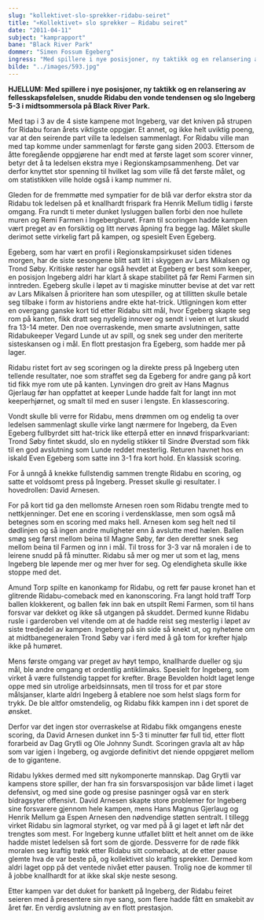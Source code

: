 ```yaml
---
slug: "kollektivet-slo-sprekker-ridabu-seiret"
title: "«Kollektivet» slo sprekker – Ridabu seiret"
date: "2011-04-11"
subject: "kamprapport"
bane: "Black River Park"
dommer: "Simen Fossum Egeberg"
ingress: "Med spillere i nye posisjoner, ny taktikk og en relansering av fellesskapsfølelsen, snudde Ridabu den vonde tendensen og slo Ingeberg 5-3 i midtsommersola på Black River Park."
bilde: "../images/593.jpg"
---
```


**HJELLUM: Med spillere i nye posisjoner, ny taktikk og en relansering av fellesskapsfølelsen, snudde Ridabu den vonde tendensen og slo Ingeberg 5-3 i midtsommersola på Black River Park.**

Med tap i 3 av de 4 siste kampene mot Ingeberg, var det kniven på strupen for Ridabu foran årets viktigste oppgjør. Et annet, og ikke helt uviktig poeng, var at den seirende part ville ta ledelsen sammenlagt. For Ridabu ville man med tap komme under sammenlagt for første gang siden 2003.
Ettersom de åtte foregående oppgjørene har endt med at første laget som scorer vinner, betyr det å ta ledelsen ekstra mye i Regionskampsammenheng. Det var derfor knyttet stor spenning til hvilket lag som ville få det første målet, og om statistikken ville holde også i kamp nummer ni.

Gleden for de fremmøtte med sympatier for de blå var derfor ekstra stor da Ridabu tok ledelsen på et knallhardt frispark fra Henrik Mellum tidlig i første omgang. Fra rundt ti meter dunket lysluggen ballen forbi den noe hullete muren og Remi Farmen i Ingebergburet. Fram til scoringen hadde kampen vært preget av en forsiktig og litt nervøs åpning fra begge lag. Målet skulle derimot sette virkelig fart på kampen, og spesielt Even Egeberg.

Egeberg, som har vært en profil i Regionskampsirkuset siden tidenes morgen, har de siste sesongene blitt satt litt i skyggen av Lars Mikalsen og Trond Søby. Kritiske røster har også hevdet at Egeberg er best som keeper, en posisjon Ingeberg aldri har klart å skape stabilitet på før Remi Farmen sin inntreden. Egeberg skulle i løpet av ti magiske minutter bevise at det var rett av Lars Mikalsen å prioritere han som utespiller, og at tillitten skulle betale seg tilbake i form av historiens andre ekte hat-trick.
Utligningen kom etter en overgang ganske kort tid etter Ridabu sitt mål, hvor Egeberg skapte seg rom på kanten, fikk dratt seg nydelig innover og sendt i veien et lurt skudd fra 13-14 meter. Den noe overraskende, men smarte avslutningen, satte Ridabukeeper Vegard Lunde ut av spill, og snek seg under den meriterte sisteskansen og i mål. En flott prestasjon fra Egeberg, som hadde mer på lager.

Ridabu ristet fort av seg scoringen og la direkte press på Ingeberg uten tellende resultater, noe som straffet seg da Egeberg for andre gang på kort tid fikk mye rom ute på kanten.
Lynvingen dro greit av Hans Magnus Gjerlaug før han oppfattet at keeper Lunde hadde falt for langt inn mot keeperhjørnet, og smalt til med en suser i lengste. En klassescoring.

Vondt skulle bli verre for Ridabu, mens drømmen om og endelig ta over ledelsen sammenlagt skulle virke langt nærmere for Ingeberg, da Even Egeberg fullbyrdet sitt hat-trick like etterpå etter en innøvd frisparkvariant: 
Trond Søby fintet skudd, slo en nydelig stikker til Sindre Øverstad som fikk til en god avslutning som Lunde reddet mesterlig. Returen havnet hos en iskald Even Egeberg som satte inn 3-1 fra kort hold. En klassisk scoring.

For å unngå å knekke fullstendig sammen trengte Ridabu en scoring, og satte et voldsomt press på Ingeberg. Presset skulle gi resultater. I hovedrollen: David Arnesen.

For på kort tid ga den mellomste Arnesen roen som Ridabu trengte med to nettkjenninger. Det ene en scoring i verdensklasse, men som også må betegnes som en scoring med maks hell.
Arnesen kom seg helt ned til dødlinjen og så ingen andre muligheter enn å avslutte med hælen. Ballen smøg seg først mellom beina til Magne Søby, før den deretter snek seg mellom beina til Farmen og inn i mål. Til tross for 3-3 var nå moralen i de to leirene snudd på få minutter. Ridabu så mer og mer ut som et lag, mens Ingeberg ble løpende mer og mer hver for seg. Og elendigheta skulle ikke stoppe med det.

Amund Torp spilte en kanonkamp for Ridabu, og rett før pause kronet han et glitrende Ridabu-comeback med en kanonscoring. Fra langt hold traff Torp ballen klokkerent, og ballen føk inn bak en utspilt Remi Farmen, som til hans forsvar var dekket og ikke så utgangen på skuddet. Dermed kunne Ridabu rusle i garderoben vel vitende om at de hadde reist seg mesterlig i løpet av siste tredjedel av kampen. Ingeberg på sin side så knekt ut, og nyhetene om at midtbanegeneralen Trond Søby var i ferd med å gå tom for krefter hjalp ikke på humøret.

Mens første omgang var preget av høyt tempo, knallharde dueller og sju mål, ble andre omgang et ordentlig antiklimaks. Spesielt for Ingeberg, som virket å være fullstendig tappet for krefter. Brage Bevolden holdt laget lenge oppe med sin utrolige arbeidsinnsats, men til tross for et par store målsjanser, klarte aldri Ingeberg å etablere noe som helst slags form for trykk. De ble altfor omstendelig, og Ridabu fikk kampen inn i det sporet de ønsket.

Derfor var det ingen stor overraskelse at Ridabu fikk omgangens eneste scoring, da David Arnesen dunket inn 5-3 ti minutter før full tid, etter flott forarbeid av Dag Grytli og Ole Johnny Sundt. Scoringen gravla alt av håp som var igjen i Ingeberg, og avgjorde definitivt det niende oppgjøret mellom de to gigantene.

Ridabu lykkes dermed med sitt nykomponerte mannskap. Dag Grytli var kampens store spiller, der han fra sin forsvarsposisjon var både limet i laget defensivt, og med sine gode og presise pasninger også var en sterk bidragsyter offensivt. David Arnesen skapte store problemer for Ingeberg sine forsvarere gjennom hele kampen, mens Hans Magnus Gjerlaug og Henrik Mellum ga Espen Arnesen den nødvendige støtten sentralt. I tillegg virket Ridabu sin lagmoral styrket, og var med på å gi laget et løft når det trengtes som mest.
For Ingeberg kunne utfallet blitt et helt annet om de ikke hadde mistet ledelsen så fort som de gjorde. Dessverre for de røde fikk moralen seg kraftig trøkk etter Ridabu sitt comeback, at de etter pause glemte hva de var beste på, og kollektivet slo kraftig sprekker. Dermed kom aldri laget opp på det ventede nivået etter pausen. Trolig noe de kommer til å jobbe knallhardt for at ikke skal skje neste sesong.

Etter kampen var det duket for bankett på Ingeberg, der Ridabu feiret seieren med å presentere sin nye sang, som flere hadde fått en smakebit av året før. En verdig avslutning av en flott prestasjon.